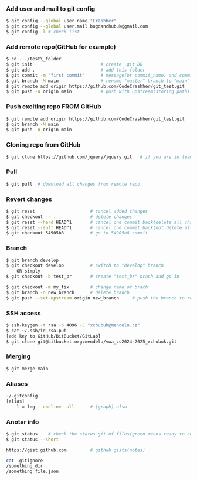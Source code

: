 ### Add user and mail to git config
```bash
$ git config --global user.name "Crashher"
$ git config --global user.mail bogdanchubuk@gmail.com
$ git config -l # check list
```

### Add remote repo(GitHub for example)
```bash 
$ cd .../test\_folder
$ git init                          # create .git DB
$ git add .                         # add this folder
$ git commit -m "first commit"      # message(or commit_name) and commit
$ git branch -M main                # rename "master" branch to "main"
$ git remote add origin https://github.com/CodeCrashher/git_test.git    # var origin = https://github.com/CodeCrashher/git_test.git
$ git push -u origin main           # push with upstream(storing path)
```


### Push exciting repo FROM GitHub
```bash 
$ git remote add origin https://github.com/CodeCrashher/git_test.git
$ git branch -M main
$ git push -u origin main
```
### Cloning repo from GitHub
```bash
$ git clone https://github.com/jquery/jquery.git   # if you are in team - can modify repo 
```

### Pull
```bash
$ git pull  # download all changes from remote repo
```

    
### Revert changes
```bash
$ git reset                     # cancel added changes
$ git checkout -- .             # delete changes
$ git reset --hard HEAD^1       # cancel one commit back(delete all changes)
$ git reset --soft HEAD^1       # cancel one commit back(not delete all changes but delete commit)
$ git checkout 54905b8          # go to 54905b8 commit
```

### Branch
```bash
$ git branch develop
$ git checkout develop          # switch to "develop" branch
    OR simply
$ git checkout -b test_br       # create "test_br" brach and go in

$ git checkout -m my_fix        # change name of brach
$ git branch -d new_branch      # delete branch
$ git push --set-upstream origin new_branch     # push the branch to remote repo
```

### SSH access
```bash
$ ssh-keygen -t rsa -b 4096 -C "xchubuk@mendelu.cz"
$ cat ~/.ssh/id_rsa.pub
[add key to GitHub/BitBucket/GitLab]
$ git clone git@bitbucket.org:mendelu/vwa_zs2024-2025_xchubuk.git
```

### Merging
```bash
$ git merge main 
```

### Aliases
```bash
~/.gitconfig
[alias]
    l = log --oneline -all      # [graph] also 
```

### Anoter info

```bash
$ git status    # check the status git of files(green means ready to commit)
$ git status --short
```

```bash
https://gist.github.com         # github gists(notes)
```

```bash
cat .gitignore
/something_dir
/something_file.json
```